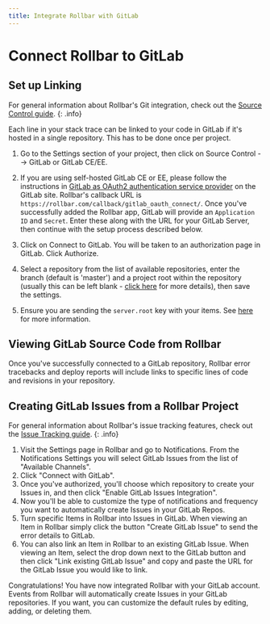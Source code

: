 ```yaml
---
title: Integrate Rollbar with GitLab
---
```


# Connect Rollbar to GitLab

## Set up Linking

For general information about Rollbar's Git integration, check out the [Source Control guide](../source-control/). 
{: .info}

Each line in your stack trace can be linked to your code in GitLab if it's hosted in a single repository. This has to be done once per project.

1. Go to the Settings section of your project, then click on Source Control --> GitLab or GitLab CE/EE.

2. If you are using self-hosted GitLab CE or EE, please follow the instructions in [GitLab as OAuth2 authentication service provider](https://docs.gitlab.com/ce/integration/oauth_provider.html) on the GitLab site.  Rollbar's callback URL is `https://rollbar.com/callback/gitlab_oauth_connect/`.  Once you've successfully added the Rollbar app, GitLab will provide an `Application ID` and `Secret`.  Enter these along with the URL for your GitLab Server, then continue with the setup process described below.

3. Click on Connect to GitLab.  You will be taken to an authorization page in GitLab. Click Authorize.

4. Select a repository from the list of available repositories, enter the branch (default is 'master') and a project root within the repository (usually this can be left blank - [click here](../source-control#serverroot) for more details), then save the settings.

5. Ensure you are sending the `server.root` key with your items. See [here](../source-control#serverroot) for more information.

## Viewing GitLab Source Code from Rollbar
Once you've successfully connected to a GitLab repository, Rollbar error tracebacks and deploy reports will include links to specific lines of code and revisions in your repository.

## Creating GitLab Issues from a Rollbar Project

For general information about Rollbar's issue tracking features, check out the [Issue Tracking guide](../issue-tracking/). 
{: .info}

1. Visit the Settings page in Rollbar and go to Notifications. From the Notifications Settings you
   will select GitLab Issues from the list of "Available Channels".
2. Click "Connect with GitLab".
3. Once you've authorized, you'll choose which repository to create your Issues in, and then click "Enable GitLab Issues Integration".
4. Now you'll be able to customize the type of notifications and frequency you want to automatically create Issues in your GitLab Repos.
5. Turn specific Items in Rollbar into Issues in GitLab. When viewing an Item in Rollbar simply click
   the button "Create GitLab Issue" to send the error details to GitLab.
6. You can also link an Item in Rollbar to an existing GitLab Issue. When viewing an Item, select the
   drop down next to the GitLab button and then click "Link existing GitLab Issue" and copy and paste
   the URL for the GitLab Issue you would like to link.

Congratulations! You have now integrated Rollbar with your GitLab account. Events from Rollbar will
automatically create Issues in your GitLab repositories. If you want, you can customize the default rules
by editing, adding, or deleting them.
